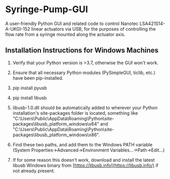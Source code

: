 # Syringe-Pump-GUI
A user-friendly Python GUI and related code to control Nanotec LSA421S14-A-UKGI-152 linear actuators via USB, for the purposes of controlling the flow rate from a syringe mounted along the actuator axis.

## Installation Instructions for Windows Machines
1. Verify that your Python version is >3.7, otherwise the GUI won't work.

2. Ensure that all necessary Python modules (PySimpleGUI, ticlib, etc.) have been pip-installed.

3. pip install pyusb

4. pip install libusb

5. libusb-1.0.dll should be automatically added to wherever your Python installation's site-packages folder is located, something like "C:\Users\Public\AppData\Roaming\Python\site-packages\libusb\_platform\_windows\x64" and "C:\Users\Public\AppData\Roaming\Python\site-packages\libusb\_platform\_windows\x86".

6. Find these two paths, and add them to the Windows PATH variable (System Properties->Advanced->Environment Variables...->Path->Edit...)

7. If for some reason this doesn't work, download and install the latest libusb Windows binary from [https://libusb.info](https://libusb.info/) if not already present.